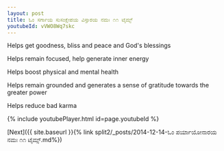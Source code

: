 ```yaml
---
layout: post
title: ಓಂ ಸರ್ಗಾಯ ಸುಸಂಕ್ಷೇಪಯ ವಿಸ್ತಾರಯ ನಮಃ ೧೧ ಟೈಮ್ಸ್
youtubeId: vVWO8Wq7skc
---
```

 
 
Helps get goodness, bliss and peace and God's blessings
 
Helps remain focused, help generate inner energy 
 
Helps boost physical and mental health 
 
Helps remain grounded and generates a sense of gratitude towards the greater power 
 
Helps reduce bad karma
 
 
 
 


{% include youtubePlayer.html id=page.youtubeId %}
 
[Next]({{ site.baseurl }}{% link  split2/_posts/2014-12-14-ಓಂ ಪರ್ಯಾಯೋನಾರಯ ನಮಃ ೧೧ ಟೈಮ್ಸ್.md%})
 
